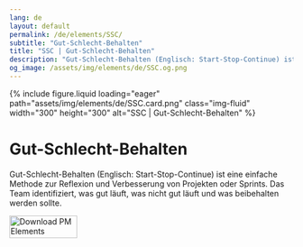 ```yaml
---
lang: de
layout: default
permalink: /de/elements/SSC/
subtitle: "Gut-Schlecht-Behalten"
title: "SSC | Gut-Schlecht-Behalten"
description: "Gut-Schlecht-Behalten (Englisch: Start-Stop-Continue) ist eine einfache Methode zur Reflexion und Verbesserung von Projekten oder Sprints. Das Team identifiziert, was gut läuft, was nicht gut läuft und was beibehalten werden sollte."
og_image: /assets/img/elements/de/SSC.og.png
---
```


{% include figure.liquid loading="eager" path="assets/img/elements/de/SSC.card.png" class="img-fluid" width="300" height="300" alt="SSC | Gut-Schlecht-Behalten" %}

# Gut-Schlecht-Behalten

Gut-Schlecht-Behalten (Englisch: Start-Stop-Continue) ist eine einfache Methode zur Reflexion und Verbesserung von Projekten oder Sprints. Das Team identifiziert, was gut läuft, was nicht gut läuft und was beibehalten werden sollte.

<a href="https://apps.apple.com/app/apple-store/id6738084498?pt=127441684&ct=website&mt=8">
  <img src="{{ "assets/img/en/appstore.png" | relative_url }}" width="120" height="40" alt="Download PM Elements">
</a>
